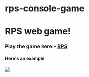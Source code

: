 ﻿# rps-console-game
<h1>RPS web game!</h1>
<h3>Play the game here:- <a href="https://rubayz.github.io/rps-web-game/">RPS</a></h3>
<h4>Here's an example</h4>
<img src="https://media2.giphy.com/media/w3JHiLBGibscOB5Sob/giphy.gif?cid=790b7611afd39c871752cabff8293c31684bd30b5170e1ef&rid=giphy.gif&ct=g">
